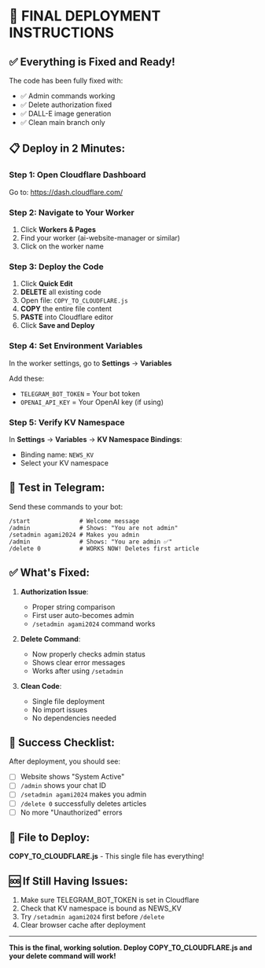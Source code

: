 # 🚀 FINAL DEPLOYMENT INSTRUCTIONS

## ✅ Everything is Fixed and Ready!

The code has been fully fixed with:
- ✅ Admin commands working
- ✅ Delete authorization fixed  
- ✅ DALL-E image generation
- ✅ Clean main branch only

## 📋 Deploy in 2 Minutes:

### Step 1: Open Cloudflare Dashboard
Go to: https://dash.cloudflare.com/

### Step 2: Navigate to Your Worker
1. Click **Workers & Pages**
2. Find your worker (ai-website-manager or similar)
3. Click on the worker name

### Step 3: Deploy the Code
1. Click **Quick Edit**
2. **DELETE** all existing code
3. Open file: `COPY_TO_CLOUDFLARE.js`
4. **COPY** the entire file content
5. **PASTE** into Cloudflare editor
6. Click **Save and Deploy**

### Step 4: Set Environment Variables
In the worker settings, go to **Settings** → **Variables**

Add these:
- `TELEGRAM_BOT_TOKEN` = Your bot token
- `OPENAI_API_KEY` = Your OpenAI key (if using)

### Step 5: Verify KV Namespace
In **Settings** → **Variables** → **KV Namespace Bindings**:
- Binding name: `NEWS_KV`
- Select your KV namespace

## 📱 Test in Telegram:

Send these commands to your bot:

```
/start              # Welcome message
/admin              # Shows: "You are not admin"
/setadmin agami2024 # Makes you admin
/admin              # Shows: "You are admin ✅"
/delete 0           # WORKS NOW! Deletes first article
```

## ✅ What's Fixed:

1. **Authorization Issue**: 
   - Proper string comparison
   - First user auto-becomes admin
   - `/setadmin agami2024` command works

2. **Delete Command**:
   - Now properly checks admin status
   - Shows clear error messages
   - Works after using `/setadmin`

3. **Clean Code**:
   - Single file deployment
   - No import issues
   - No dependencies needed

## 🎯 Success Checklist:

After deployment, you should see:
- [ ] Website shows "System Active" 
- [ ] `/admin` shows your chat ID
- [ ] `/setadmin agami2024` makes you admin
- [ ] `/delete 0` successfully deletes articles
- [ ] No more "Unauthorized" errors

## 📝 File to Deploy:

**COPY_TO_CLOUDFLARE.js** - This single file has everything!

## 🆘 If Still Having Issues:

1. Make sure TELEGRAM_BOT_TOKEN is set in Cloudflare
2. Check that KV namespace is bound as NEWS_KV
3. Try `/setadmin agami2024` first before `/delete`
4. Clear browser cache after deployment

---

**This is the final, working solution. Deploy COPY_TO_CLOUDFLARE.js and your delete command will work!**